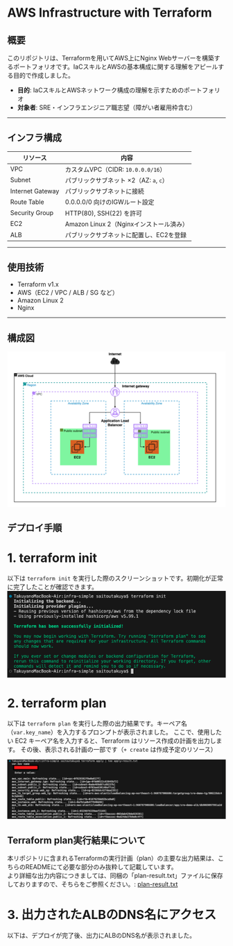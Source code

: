 # AWS Infrastructure with Terraform

## 概要
このリポジトリは、Terraformを用いてAWS上にNginx Webサーバーを構築するポートフォリオです。IaCスキルとAWSの基本構成に関する理解をアピールする目的で作成しました。

- **目的**: IaCスキルとAWSネットワーク構成の理解を示すためのポートフォリオ  
- **対象者**: SRE・インフラエンジニア職志望（障がい者雇用枠含む）

---

## インフラ構成

| リソース         | 内容                                       |
|------------------|--------------------------------------------|
| VPC              | カスタムVPC（CIDR: `10.0.0.0/16`）          |
| Subnet           | パブリックサブネット ×2（AZ: `a`, `c`）     |
| Internet Gateway | パブリックサブネットに接続                |
| Route Table      | 0.0.0.0/0 向けのIGWルート設定              |
| Security Group   | HTTP(80), SSH(22) を許可                   |
| EC2              | Amazon Linux 2（Nginxインストール済み）    |
| ALB              | パブリックサブネットに配置し、EC2を登録   |

---

## 使用技術

- Terraform v1.x
- AWS（EC2 / VPC / ALB / SG など）
- Amazon Linux 2
- Nginx

---

## 構成図
![terraform init](./images/terraform-plan-images.png)

## デプロイ手順
# 1. terraform init
以下は `terraform init` を実行した際のスクリーンショットです。初期化が正常に完了したことが確認できます。
![terraform init](./images/terraform-init-output.png)


# 2. terraform plan
以下は `terraform plan` を実行した際の出力結果です。キーペア名（`var.key_name`）を入力するプロンプトが表示されました。
ここで、使用したい EC2 キーペア名を入力すると、Terraform はリソース作成の計画を出力します。
その後、表示される計画の一部です（`+ create` は作成予定のリソース）

![terraform init](./images/terraform-init-output02.png)

## Terraform plan実行結果について
本リポジトリに含まれるTerraformの実行計画（plan）の主要な出力結果は、こちらのREADMEにて必要な部分のみ抜粋して記載しています。  
より詳細な出力内容につきましては、同梱の「plan-result.txt」ファイルに保存しておりますので、そちらをご参照ください。:
[plan-result.txt](./plan-result.txt)

# 3. 出力されたALBのDNS名にアクセス
以下は、デプロイが完了後、出力にALBのDNS名が表示されました。
